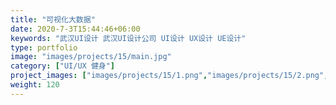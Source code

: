 ```yaml
---
title: "可视化大数据"
date: 2020-7-3T15:44:46+06:00
keywords: "武汉UI设计 武汉UI设计公司 UI设计 UX设计 UE设计"
type: portfolio
image: "images/projects/15/main.jpg"
category: ["UI/UX 健身"]
project_images: ["images/projects/15/1.png","images/projects/15/2.png","images/projects/15/3.png"]
weight: 120
---
```


